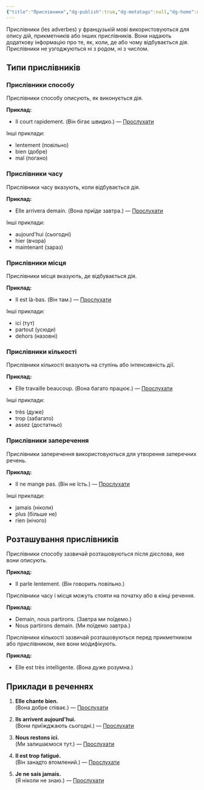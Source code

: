 ```yaml
---
{"title":"Прислівники","dg-publish":true,"dg-metatags":null,"dg-home":null,"permalink":"/prislivniki/","dgPassFrontmatter":true,"noteIcon":""}
---
```



Прислівники (les adverbes) у французькій мові використовуються для опису дій, прикметників або інших прислівників. Вони надають додаткову інформацію про те, як, коли, де або чому відбувається дія. Прислівники не узгоджуються ні з родом, ні з числом.

## Типи прислівників

### Прислівники способу

Прислівники способу описують, як виконується дія.

**Приклад:**
- Il court rapidement. (Він бігає швидко.) — [Прослухати](https://www.google.com/search?q=Il+court+rapidement+pronunciation)

Інші приклади:
- lentement (повільно)
- bien (добре)
- mal (погано)

### Прислівники часу

Прислівники часу вказують, коли відбувається дія.

**Приклад:**
- Elle arrivera demain. (Вона приїде завтра.) — [Прослухати](https://www.google.com/search?q=Elle+arrivera+demain+pronunciation)

Інші приклади:
- aujourd'hui (сьогодні)
- hier (вчора)
- maintenant (зараз)

### Прислівники місця

Прислівники місця вказують, де відбувається дія.

**Приклад:**
- Il est là-bas. (Він там.) — [Прослухати](https://www.google.com/search?q=Il+est+là-bas+pronunciation)

Інші приклади:
- ici (тут)
- partout (усюди)
- dehors (назовні)

### Прислівники кількості

Прислівники кількості вказують на ступінь або інтенсивність дії.

**Приклад:**
- Elle travaille beaucoup. (Вона багато працює.) — [Прослухати](https://www.google.com/search?q=Elle+travaille+beaucoup+pronunciation)

Інші приклади:
- très (дуже)
- trop (забагато)
- assez (достатньо)

### Прислівники заперечення

Прислівники заперечення використовуються для утворення заперечних речень.

**Приклад:**
- Il ne mange pas. (Він не їсть.) — [Прослухати](https://www.google.com/search?q=Il+ne+mange+pas+pronunciation)

Інші приклади:
- jamais (ніколи)
- plus (більше не)
- rien (нічого)

## Розташування прислівників

Прислівники способу зазвичай розташовуються після дієслова, яке вони описують.

**Приклад:**
- Il parle lentement. (Він говорить повільно.)

Прислівники часу і місця можуть стояти на початку або в кінці речення.

**Приклад:**
- Demain, nous partirons. (Завтра ми поїдемо.)
- Nous partirons demain. (Ми поїдемо завтра.)

Прислівники кількості зазвичай розташовуються перед прикметником або прислівником, яке вони модифікують.

**Приклад:**
- Elle est très intelligente. (Вона дуже розумна.)

## Приклади в реченнях

1. **Elle chante bien.**  
   (Вона добре співає.) — [Прослухати](https://www.google.com/search?q=Elle+chante+bien+pronunciation)

2. **Ils arrivent aujourd'hui.**  
   (Вони приїжджають сьогодні.) — [Прослухати](https://www.google.com/search?q=Ils+arrivent+aujourd'hui+pronunciation)

3. **Nous restons ici.**  
   (Ми залишаємося тут.) — [Прослухати](https://www.google.com/search?q=Nous+restons+ici+pronunciation)

4. **Il est trop fatigué.**  
   (Він занадто втомлений.) — [Прослухати](https://www.google.com/search?q=Il+est+trop+fatigué+pronunciation)

5. **Je ne sais jamais.**  
   (Я ніколи не знаю.) — [Прослухати](https://www.google.com/search?q=Je+ne+sais+jamais+pronunciation)